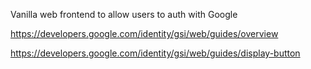 Vanilla web frontend to allow users to auth with Google

https://developers.google.com/identity/gsi/web/guides/overview

https://developers.google.com/identity/gsi/web/guides/display-button
